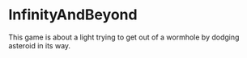 # InfinityAndBeyond
This game is about a light trying to get out of a wormhole by dodging asteroid in its way.
